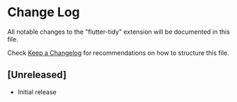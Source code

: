 # Change Log

All notable changes to the "flutter-tidy" extension will be documented in this file.

Check [Keep a Changelog](http://keepachangelog.com/) for recommendations on how to structure this file.

## [Unreleased]

- Initial release